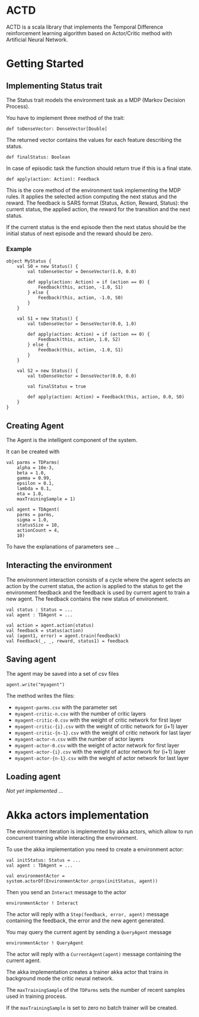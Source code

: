 
# ACTD

ACTD is a scala library that implements the Temporal Difference reinforcement learning algorithm based on Actor/Critic method with Artificial Neural Network.


# Getting Started


## Implementing Status trait

The Status trait models the environment task as a MDP (Markov Decision Process).

You have to implement three method of the trait:

	def toDenseVector: DenseVector[Double]

The returned vector contains the values for each feature describing the status.


	def finalStatus: Boolean

In case of episodic task the function should return true if this is a final state. 
  

	def apply(action: Action): Feedback

This is the core method of the environment task implementing the MDP rules.
It applies the selected action computing the next status and the reward.
The feedback is SARS format (Status, Action, Reward, Status):
the current status, the applied action, the reward for the transition and the next status.

If the current status is the end episode then the next status should be the initial status of next episode and the reward should be zero.


### Example

	object MyStatus {
		val S0 = new Status() {
			val toDenseVector = DenseVector(1.0, 0.0)

			def apply(action: Action) = if (action == 0) {
				Feedback(this, action, -1.0, S1)
			} else {
				Feedback(this, action, -1.0, S0)
			}
		}

		val S1 = new Status() {
			val toDenseVector = DenseVector(0.0, 1.0)

			def apply(action: Action) = if (action == 0) {
				Feedback(this, action, 1.0, S2)
			} else {
				Feedback(this, action, -1.0, S1)
			}
		}

		val S2 = new Status() {
			val toDenseVector = DenseVector(0.0, 0.0)

			val finalStatus = true

			def apply(action: Action) = Feedback(this, action, 0.0, S0)
		}
	}
	

## Creating Agent

The Agent is the intelligent component of the system.

It can be created with 

	val parms = TDParms(
		alpha = 10e-3,
		beta = 1.0,
		gamma = 0.99,
		epsilon = 0.1,
		lambda = 0.1,
		eta = 1.0,
		maxTrainingSample = 1)
	
	val agent = TDAgent(
		parms = parms,
		sigma = 1.0,
		statusSize = 10,
		actionCount = 4,
		10)


To have the explanations of parameters see ...

	
## Interacting the environment

The environment interaction consists of a cycle where the agent selects an action by the current status, the action is applied to the status to get the environment feedback and the feedback is used by current agent to train a new agent.
The feedback contains the new status of environment.
    

    val status : Status = ...
    val agent : TDAgent = ...
    
    val action = agent.action(status)
    val feedback = status(action)
    val (agent1, error) = agent.train(feedback)
    val Feedback(_, _, reward, status1) = feedback


## Saving agent

The agent may be saved into a set of csv files

	agent.write("myagent")

The method writes the files:

  - `myagent-parms.csv` with the parameter set
  - `myagent-critic-n.csv` with the number of critic layers
  - `myagent-critic-0.csv` with the weight of critic network for first layer
  - `myagent-critic-{i}.csv` with the weight of critic network for (i+1) layer
  - `myagent-critic-{n-1}.csv` with the weight of critic network for last layer
  - `myagent-actor-n.csv` with the number of actor layers
  - `myagent-actor-0.csv` with the weight of actor network for first layer
  - `myagent-actor-{i}.csv` with the weight of actor network for (i+1) layer
  - `myagent-actor-{n-1}.csv` with the weight of actor network for last layer


## Loading agent

*Not yet implemented ...*


# Akka actors implementation

The environment iteration is implemented by akka actors, which allow to run concurrent training while interacting the environment.

To use the akka implementation you need to create a environment actor:

    val initStatus: Status = ...
    val agent : TDAgent = ...

    val environmentActor = system.actorOf(EnvironmentActor.props(initStatus, agent))
    
Then you send an `Interact` message to the actor

	environmentActor ! Interact
	
The actor will reply with a `Step(feedback, error, agent)` message containing the feedback, the error and the new agent generated.


You may query the current agent by sending a `QueryAgent` message

	environmentActor ! QueryAgent
 
The actor will reply with a `CurrentAgent(agent)` message containing the current agent.
 
The akka implementation creates a trainer akka actor that trains in background mode the
critic neural network.

The `maxTrainingSample` of the `TDParms` sets the number of
recent samples used in training process.

If the `maxTrainingSample` is set to zero no batch trainer will be created.
